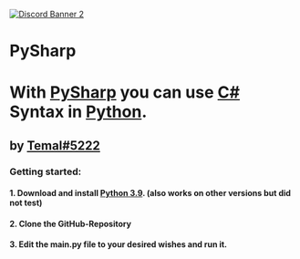 <a href="https://discord.gg/3zxXCVsumx">![Discord Banner 2](https://discordapp.com/api/guilds/905565458500034621/widget.png?style=banner2)</a>
# PySharp
<h1>With <a href="https://github.com/temal32/PySharp">PySharp</a> you can use <a target=”_blank” href="https://docs.microsoft.com/en-us/dotnet/csharp/tour-of-csharp/">C#</a> Syntax in <a target=”_blank” href="https://python.org">Python</a>.</h1>
<h2>by <a href="https://temal.cf">Temal#5222</a></h2>
<h3>Getting started:</h3>
<h4>1. Download and install <a href="https://www.python.org/downloads/release/python-390/Python 3.9">Python 3.9</a>. (also works on other versions but did not test)</h4>
<h4>2. Clone the GitHub-Repository</h4>
<h4>3. Edit the main.py file to your desired wishes and run it.</h4>
